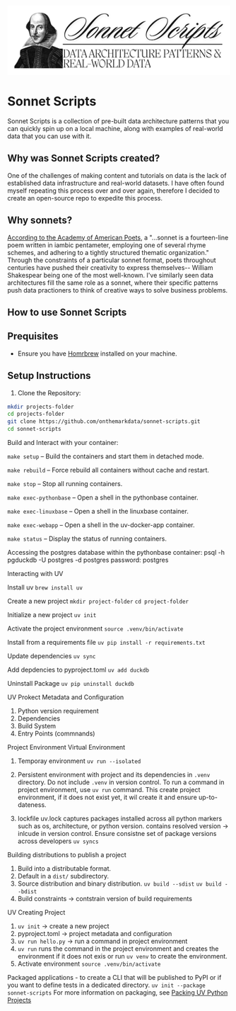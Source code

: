 ![](./assets/images/sonnet_scripts_banner.png)
# Sonnet Scripts
Sonnet Scripts is a collection of pre-built data architecture patterns that you can quickly spin up on a local machine, along with examples of real-world data that you can use with it.

## Why was Sonnet Scripts created?
One of the challenges of making content and tutorials on data is the lack of established data infrastructure and real-world datasets. I have often found myself repeating this process over and over again, therefore I decided to create an open-source repo to expedite this process.

## Why sonnets?
[According to the Academy of American Poets](https://poets.org/glossary/sonnet), a "...sonnet is a fourteen-line poem written in iambic pentameter, employing one of several rhyme schemes, and adhering to a tightly structured thematic organization." Through the constraints of a particular sonnet format, poets throughout centuries have pushed their creativity to express themselves-- William Shakespear being one of the most well-known. I've similarly seen data architectures fill the same role as a sonnet, where their specific patterns push data practioners to think of creative ways to solve business problems.



## How to use Sonnet Scripts


## Prequisites
- Ensure you have [Homrbrew](https://brew.sh/) installed on your machine.

## Setup Instructions

1. Clone the Repository:
```bash
mkdir projects-folder
cd projects-folder
git clone https://github.com/onthemarkdata/sonnet-scripts.git
cd sonnet-scripts
```

Build and Interact with your container:

`make setup` – Build the containers and start them in detached mode.

`make rebuild` – Force rebuild all containers without cache and restart.

`make stop` – Stop all running containers.

`make exec-pythonbase` – Open a shell in the pythonbase container.

`make exec-linuxbase` – Open a shell in the linuxbase container.

`make exec-webapp` – Open a shell in the uv-docker-app container.

`make status` – Display the status of running containers.


Accessing the postgres database within the pythonbase container:
psql -h pgduckdb -U postgres -d postgres
password: postgres













Interacting with UV

Install uv
`brew install uv`

Create a new project
`mkdir project-folder`
`cd project-folder`

Initialize a new project
`uv init`

Activate the project environment
`source .venv/bin/activate`

Install from a requirements file
`uv pip install -r requirements.txt`

Update dependencies
`uv sync`


Add depdencies to pyproject.toml
`uv add duckdb`

Uninstall Package
`uv pip uninstall duckdb`


UV Prokect Metadata and Configuration
1. Python version requirement
2. Dependencies
3. Build System
4. Entry Points (commnands)

Project Environment
Virtual Environment

1. Temporay environment
`uv run --isolated`

2. Persistent environment with project and its dependencies in `.venv` directory.
   Do not include `.venv` in version control. To run a command in project environment, use `uv run` command.
   This create project environment, if it does not exist yet, it wil create it and ensure up-to-dateness.

3. lockfile
    uv.lock captures packages installed across all python markers such as os, architecture, or python version.
    contains resolved version -> inlcude in version control.
    Ensure consistne set of package versions across developers
    `uv syncs`

Building distributions to publish a project

1. Build into a distributable format.
2. Default in a `dist/` subdirectory.
3. Source distribution and binary distribution.
    `uv build --sdist`
    `uv build --bdist`
4. Build constraints -> contstrain version of build requirements

UV Creating Project

1. `uv init` -> create a new project
2. pyproject.toml -> project metadata and configuration
3. `uv run hello.py` -> run a command in project environment
4. `uv run` runs the command in the project environment and creates the environment if it does not exis or run `uv venv` to create the environment.
5. Activate environment `source .venv/bin/activate`

Packaged applications - to create a CLI that will be published to PyPI or if you want to define tests in a dedicated directory.
`uv init --package sonnet-scripts`
For more information on packaging, see [Packing UV Python Projects](https://docs.astral.sh/uv/concepts/projects/init/#packaged-applications)
